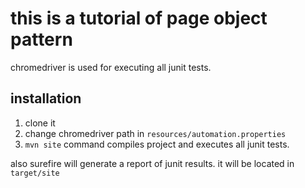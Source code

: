 # this is a tutorial of page object pattern
chromedriver is used for executing all junit tests.

## installation
1. clone it
2. change chromedriver path in `resources/automation.properties`
3. `mvn site` command compiles project and executes all junit tests.
 
also surefire will generate a report of junit results. it will be located in `target/site`
